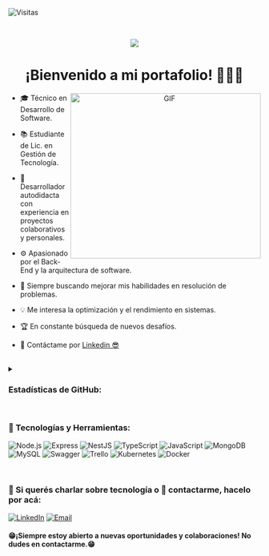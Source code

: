 ![Visitas](https://komarev.com/ghpvc/?username=DavidDeVito2001&label=Visitas&color=DB5748&style=flat)



</br>
<p align="center">
  <a href="https://github.com/DenverCoder1/readme-typing-svg">
    <img src="https://readme-typing-svg.demolab.com?font=VT323&size=60&pause=1000&color=DB5748&background=002A0400&center=true&width=530&height=76&lines=David+Ezequiel+De+Vito;Back-End+Developer;Code-Lover++%E2%99%A5">
  </a>
</p>

<h1 align="center">
  ¡Bienvenido a mi portafolio! 👋📂🚀
</h1>

<a align="center">
  <img align="right" top="500" height="330" width="380" alt="GIF" src="https://media1.giphy.com/media/v1.Y2lkPTc5MGI3NjExNnRvMmRobXg5eWNkMjY4ZTV5NzcwMGxpYm80cWI5N3J0bmRieXppeSZlcD12MV9pbnRlcm5hbF9naWZfYnlfaWQmY3Q9Zw/VF0WIRjfwvFERopBFY/giphy.gif">
</a>


- 🎓 Técnico en Desarrollo de Software.
  
- 📚 Estudiante de Lic. en Gestión de Tecnología.

- 🔧 Desarrollador autodidacta con experiencia en proyectos colaborativos y personales.
  
- ⚙️ Apasionado por el Back-End y la arquitectura de software.

- 🧠 Siempre buscando mejorar mis habilidades en resolución de problemas.
  
- 💡 Me interesa la optimización y el rendimiento en sistemas.
    
- 🏆 En constante búsqueda de nuevos desafíos.

- 📨 Contáctame por <a href="https://www.linkedin.com/in/david-devito-backend/">Linkedin 😎</a>

</br>

<details>
  <summary><h3>Estadísticas de GitHub:</h3></summary>
  <br>
  <p align="center">
    <img align="center" src="https://github-readme-stats.vercel.app/api?username=DavidDeVito2001&theme=shades-of-purple&show_icons=true&count_private=true&hide_border=true" alt="David's GitHub Stats" height="250" />
  </p>
  <p align="center">
    <img src="https://github-readme-stats.vercel.app/api/top-langs/?username=DavidDeVito2001&layout=compact&hide=css&theme=shades-of-purple&hide_border=true"  alt="Top Languages" height="250"/>
  </p>
</details>

</br>

<h3>🚀 Tecnologías y Herramientas:</h3>
<p align="left">
  <img src="https://img.shields.io/badge/Node.js-339933?style=for-the-badge&logo=nodedotjs&logoColor=white" alt="Node.js" />
  <img src="https://img.shields.io/badge/Express-000000?style=for-the-badge&logo=express&logoColor=white" alt="Express" />
  <img src="https://img.shields.io/badge/NestJS-E0234E?style=for-the-badge&logo=nestjs&logoColor=white" alt="NestJS" />
  <img src="https://img.shields.io/badge/TypeScript-007ACC?style=for-the-badge&logo=typescript&logoColor=white" alt="TypeScript" />
  <img src="https://img.shields.io/badge/JavaScript-F7DF1E?style=for-the-badge&logo=javascript&logoColor=black" alt="JavaScript" />
  <img src="https://img.shields.io/badge/MongoDB-4EA94B?style=for-the-badge&logo=mongodb&logoColor=white" alt="MongoDB" />
  <img src="https://img.shields.io/badge/MySQL-4479A1?style=for-the-badge&logo=mysql&logoColor=white" alt="MySQL" />
  <img src="https://img.shields.io/badge/Swagger-85EA2D?style=for-the-badge&logo=swagger&logoColor=white" alt="Swagger" />
  <img src="https://img.shields.io/badge/Trello-0079BF?style=for-the-badge&logo=trello&logoColor=white" alt="Trello" />
  <img src="https://img.shields.io/badge/Kubernetes-326CE5?style=for-the-badge&logo=kubernetes&logoColor=white" alt="Kubernetes" />
  <img src="https://img.shields.io/badge/Docker-2496ED?style=for-the-badge&logo=docker&logoColor=white" alt="Docker" />
</p>

</br>

<h3>💬 Si querés charlar sobre tecnología o 📩 contactarme, hacelo por acá:
</h3>

[![LinkedIn](https://img.shields.io/badge/LinkedIn-0077B5?style=for-the-badge&logo=linkedin&logoColor=white)](https://www.linkedin.com/in/david-devito-backend/)
[![Email](https://img.shields.io/badge/Email-D14836?style=for-the-badge&logo=gmail&logoColor=white)](mailto:daviddevito01@gmail.com)

<h4>😁¡Siempre estoy abierto a nuevas oportunidades y colaboraciones! No dudes en contactarme.😁</h4>



